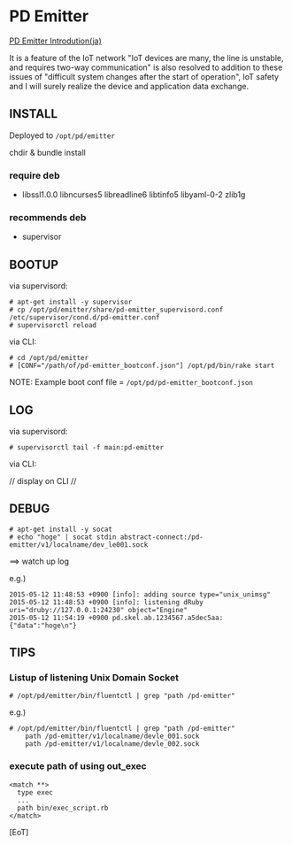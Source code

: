 PD Emitter
==========

[PD Emitter Introdution(ja)](https://pd.plathome.com/emitter)

It is a feature of the IoT network "IoT devices are many, the line is unstable, and requires two-way communication" is also resolved to addition to these issues of "difficult system changes after the start of operation", IoT safety and I will surely realize the device and application data exchange.

INSTALL
-------

Deployed to `/opt/pd/emitter`

chdir & bundle install

### require deb ###

* libssl1.0.0 libncurses5 libreadline6 libtinfo5 libyaml-0-2 zlib1g

### recommends deb ###

* supervisor

BOOTUP
------

via supervisord:

    # apt-get install -y supervisor
    # cp /opt/pd/emitter/share/pd-emitter_supervisord.conf /etc/supervisor/cond.d/pd-emitter.conf
    # supervisorctl reload

via CLI:

    # cd /opt/pd/emitter
    # [CONF="/path/of/pd-emitter_bootconf.json"] /opt/pd/bin/rake start

NOTE: Example boot conf file = `/opt/pd/pd-emitter_bootconf.json`

LOG
---

via supervisord:

    # supervisorctl tail -f main:pd-emitter

via CLI:

// display on CLI //

DEBUG
-----

    # apt-get install -y socat
    # echo "hoge" | socat stdin abstract-connect:/pd-emitter/v1/localname/dev_le001.sock

==> watch up log

e.g.)

```
2015-05-12 11:48:53 +0900 [info]: adding source type="unix_unimsg"
2015-05-12 11:48:53 +0900 [info]: listening dRuby uri="druby://127.0.0.1:24230" object="Engine"
2015-05-12 11:54:19 +0900 pd.skel.ab.1234567.a5dec5aa: {"data":"hoge\n"}
```

TIPS
----

### Listup of listening Unix Domain Socket ###

    # /opt/pd/emitter/bin/fluentctl | grep "path /pd-emitter"

e.g.)

```
# /opt/pd/emitter/bin/fluentctl | grep "path /pd-emitter"
    path /pd-emitter/v1/localname/devle_001.sock
    path /pd-emitter/v1/localname/devle_002.sock
```

### execute path of using out\_exec ###

```
<match **>
  type exec
  ...
  path bin/exec_script.rb
</match>
```

[EoT]

